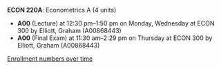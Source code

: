 **ECON 220A**: Econometrics A (4 units)

- **A00** (Lecture) at 12:30 pm–1:50 pm on Monday, Wednesday at ECON 300 by Elliott, Graham (A00868443)
- **A00** (Final Exam) at 11:30 am–2:29 pm on Thursday at ECON 300 by Elliott, Graham (A00868443)

[Enrollment numbers over time](./ECON220A.tsv)
